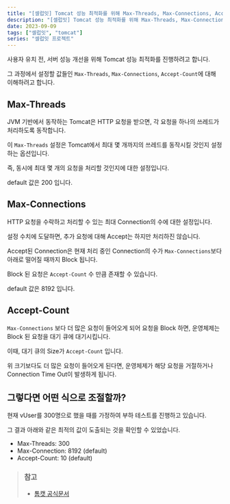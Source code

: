 ```yaml
---
title: "[셀럽잇] Tomcat 성능 최적화를 위해 Max-Threads, Max-Connections, Accept-Count 설정하기"
description: "[셀럽잇] Tomcat 성능 최적화를 위해 Max-Threads, Max-Connections, Accept-Count 설정하기"
date: 2023-09-09
tags: ["셀럽잇", "tomcat"]
series: "셀럽잇 프로젝트"
---
```


사용자 유치 전, 서버 성능 개선을 위해 Tomcat 성능 최적화를 진행하려고 합니다.

그 과정에서 설정할 값들인 `Max-Threads`, `Max-Connections`, `Accept-Count`에 대해 이해하려고 합니다.

## Max-Threads

JVM 기반에서 동작하는 Tomcat은 HTTP 요청을 받으면, 각 요청을 하나의 쓰레드가 처리하도록 동작합니다.

이 `Max-Threads` 설정은 Tomcat에서 최대 몇 개까지의 쓰레드를 동작시킬 것인지 설정하는 옵션입니다.

즉, 동시에 최대 몇 개의 요청을 처리할 것인지에 대한 설정입니다.

default 값은 200 입니다.

## Max-Connections

HTTP 요청을 수락하고 처리할 수 있는 최대 Connection의 수에 대한 설정입니다.

설정 수치에 도달하면, 추가 요청에 대해 Accept는 하지만 처리하진 않습니다.

Accept된 Connection은 현재 처리 중인 Connection의 수가 `Max-Connections`보다 아래로 떨어질 때까지 Block 됩니다.

Block 된 요청은 `Accept-Count` 수 만큼 존재할 수 있습니다.

default 값은 8192 입니다.

## Accept-Count

`Max-Connections` 보다 더 많은 요청이 들어오게 되어 요청을 Block 하면, 운영체제는 Block 된 요청을 대기 큐에 대기시킵니다.

이때, 대기 큐의 Size가 `Accept-Count` 입니다.

위 크기보다도 더 많은 요청이 들어오게 된다면, 운영체제가 해당 요청을 거절하거나 Connection Time Out이 발생하게 됩니다.

## 그렇다면 어떤 식으로 조절할까?

현재 vUser를 300명으로 했을 때를 가정하여 부하 테스트를 진행하고 있습니다.

그 결과 아래와 같은 최적의 값이 도출되는 것을 확인할 수 있었습니다.

- Max-Threads: 300
- Max-Connection: 8192 (default)
- Accept-Count: 10 (default)

> ### 참고
> - [톰캣 공식문서](https://tomcat.apache.org/tomcat-8.5-doc/config/http.html)